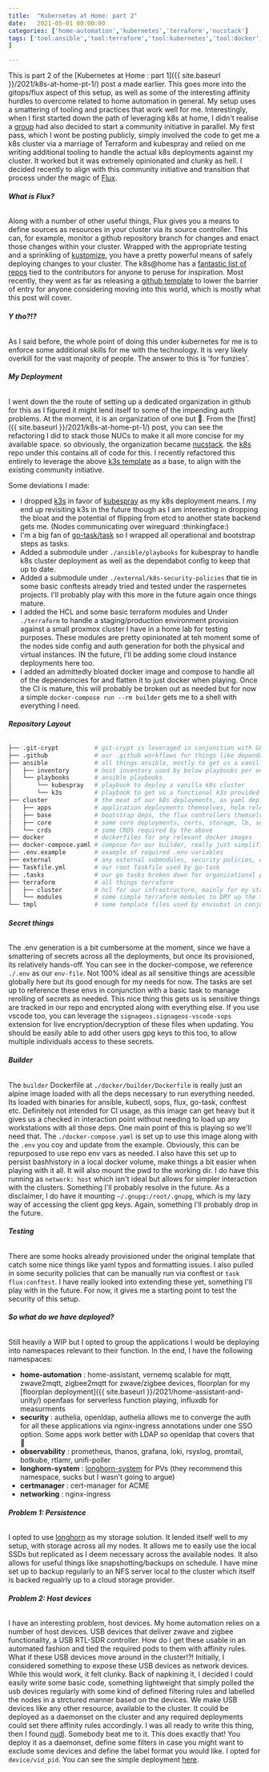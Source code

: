```yaml
---
title:  "Kubernetes at Home: part 2"
date:   2021-05-01 00:00:00
categories: ['home-automation','kubernetes','terraform','nucstack']
tags: ['tool:ansible','tool:terraform','tool:kubernetes','tool:docker','tool:git','tool:helm','tool:flux','tool:sops','tool:kustomize','language:hcl','language:bash','language:golang','gitops','ci/cd'
]

---
```


This is part 2 of the [Kubernetes at Home : part 1]({{ site.baseurl }}/2021/k8s-at-home-pt-1/) post a made earlier.  This goes more into the gitops/flux aspect of this setup, as well as some of the interesting affinity hurdles to overcome related to home automation in general. My setup uses a smattering of tooling and practices that work well for me.  Interestingly, when I first started down the path of leveraging k8s at home, I didn't realise a [group](https://github.com/k8s-at-home) had also decided to start a community initiative in parallel.  My first pass, which I wont be posting publicly, simply involved the code to get me a k8s cluster via a marriage of Terraform and kubespray and relied on me writing additional tooling to handle the actual k8s deployments against my cluster. It worked but it was extremely opinionated and clunky as hell. I decided recently to align with this community initiative and transition that process under the magic of [Flux](https://github.com/fluxcd/flux2).

###### **What is Flux?**
Along with a number of other useful things, Flux gives you a means to define sources as resources in your cluster via its source controller.  This can, for example, monitor a github repository branch for changes and enact those changes within your cluster.  Wrapped with the appropriate testing and a sprinkling of [kustomize](https://kubernetes.io/docs/tasks/manage-kubernetes-objects/kustomization/), you have a pretty powerful means of safely deploying changes to your cluster.  The k8s@home has a [fantastic list of repos](https://github.com/k8s-at-home/awesome-home-kubernetes) tied to the contributors for anyone to peruse for inspiration.  Most recently, they went as far as releasing a [github template](https://github.com/k8s-at-home/template-cluster-k3s) to lower the barrier of entry for anyone considering moving into this world, which is mostly what this post will cover. 

###### **Y tho?!?**
As I said before, the whole point of doing this under kubernetes for me is to enforce some additional skills for me with the technology.  It is very likely overkill for the vast majority of people. The answer to this is 'for funzies'.

###### **My Deployment**
I went down the the route of setting up a dedicated organization in github for this as I figured it might lend itself to some of the impending auth problems.  At the moment, it is an organization of one but :shrug:.  From the [first]({{ site.baseurl }}/2021/k8s-at-home-pt-1/) post, you can see the refactoring I did to stack those NUCs to make it all more concise for my available space. so obviously, the organization became [nucstack](https://github.com/nucstack).  the [k8s](https://github.com/nucstack/k8s) repo under this contains all of code for this.  I recently refactored this entirely to leverage the above [k3s template](https://github.com/k8s-at-home/template-cluster-k3s) as a base, to align with the existing community initiative.  

Some deviations I made:
 - I dropped [k3s](https://k3s.io/) in favor of [kubespray](https://kubespray.io/#/) as my k8s deployment means. I my end up revisiting k3s in the future though as I am interesting in dropping the bloat and the potential of flipping from etcd to another state backend gets me. (Nodes communicating over wireguard :thinkingface:) 
 - I'm a big fan of [go-task/task](https://github.com/go-task/task) so I wrapped all operational and bootstrap steps as tasks.
 - Added a submodule under `./ansible/playbooks` for kubespray to handle k8s cluster deployment as well as the dependabot config to keep that up to date.
 - Added a submodule under `./external/k8s-security-policies` that tie in some basic conftests already tried and tested under the raspernetes projects. I'll probably play with this more in the future again once things mature.
 - I added the HCL and some basic terraform modules and Under `./terraform` to handle a staging/production environment provision against a small proxmox cluster I have in a home lab for testing purposes.  These modules are pretty opinionated at teh moment some of the nodes side config and auth generation for both the physical and virtual instances.  IN the future, I'll be adding some cloud instance deployments here too.
 - I added an admittedly bloated docker image and compose to handle all of the dependencies for and flatten it to just docker when playing.  Once the CI is mature, this will probably be broken out as needed but for now a simple `docker-compose run --rm builder` gets me to a shell with everything I need.

###### **Repository Layout**
```bash
├── .git-crypt          # git-crypt is leveraged in conjunction with GPG keys to secure sensitive things
├── .github             # our .github workflows for things like dependabot/renovate jobs
├── ansible             # all things ansible, mostly to get us a vanilla k8s cluster
│   ├── inventory       # host inventory used by below playbooks per environment, production, staging, etc
│   └── playbooks       # ansible playbooks
│       └── kubespray   # playbook to deploy a vanilla k8s cluster
│       └── k3s         # playbook to get us a functional k3s provided k8s cluster: TBD
├── cluster             # the meat of our k8s deployments, as yaml deployed via fluxv2 and kustomize
│   ├── apps            # application deployments themselves, helm releases
│   ├── base            # bootstrap deps, the flux controllers themselves, helm repos,etc
│   ├── core            # some core deployments, certs, storage, lb, security, etc
│   └── crds            # some CRDS required by the above 
├── docker              # dockerfiles for any relevant docker images
├── docker-compose.yaml # compose for our builder, really just simplifies persisted things when live interacting. 
├── .env.example        # example of required .env variables
├── external            # any external submodules, security policies, etc
├── Taskfile.yml        # our root Taskfile used by go-task
├── .tasks              # our go tasks broken down for organizational purposes
├── terraform           # all things terraform
│   ├── cluster         # hcl for our infrastructure, mainly for my staging env instances
│   └── modules         # some simple terraform modules to DRY up the terraform instances a bit
└── tmpl                # some template files used by envsubst in conjunction with our env vars.     
```

###### **Secret things**
The .env generation is a bit cumbersome at the moment, since we have a smattering of secrets across all the deployments, but once its provisioned, its relatively hands-off.  You can see in the docker-compose, we reference `./.env` as our `env-file`.  Not 100% ideal as all sensitive things are acessible globally here but its good enough for my needs for now.  The tasks are set up to reference these envs in conjunction with a basic task to manage rerolling of secrets as needed.  This nice thing this gets us is sensitive things are tracked in our repo and encrypted along with everything else.  If you use vscode too, you can leverage the `signageos.signageos-vscode-sops` extension for live encryption/decryption of these files when updating.  You should be easily able to add other users gpg keys to this too, to allow multiple individuals access to these secrets.

###### **Builder**
The `builder` Dockerfile at `./docker/builder/Dockerfile` is really just an alpine image loaded with all the deps necessary to run everything needed.  Its loaded with binaries for ansible, kubectl, sops, flux, go-task, conftest etc.  Definitely not intended for CI usage, as this image can get heavy but it gives us a checked in interaction point without needing to load up any workstations with all those deps. One main point of this is playing so we'll need that.  The `./docker-compose.yaml` is set up to use this image along with the `.env` you coy and update from the example.  Obviously, this can be repurposed to use repo env vars as needed.  I also have this set up to persist bashhistory in a local docker volume, make things a bit easier when playing with it all.  It will also mount the pwd to the working dir. I do have this running as `network: host` which isn't ideal but allows for simpler interaction with the clusters.  Something I'll probably resolve in the future. As a disclaimer, I do have it mounting `~/.gnupg:/root/.gnupg`, which is my lazy way of accessing the client gpg keys.  Again, something I'll probably drop in the future.

###### **Testing**
There are some hooks already provisioned under the original template that catch some nice things like yaml typos and formatting issues. I also pulled in some security policies that can be manually run via conftest or `task flux:conftest`.  I have really looked into extending these yet, something I'll play with in the future. For now, it gives me a starting point to test the security of this setup.

###### **So what do we have deployed?**
Still heavily a WIP but I opted to group the applications I would be deploying into namespaces relevant to their function.  In the end, I have the following namespaces:

- **home-automation** : home-assistant, vernemq scalable for mqtt, zwave2mqtt, zigbee2mqtt for zwave/zigbee devices, floorplan for my [floorplan deployment]({{ site.baseurl }}/2021/home-assistant-and-unity/) openfaas for serverless function playing, influxdb for measurments 
- **security** : authelia, openldap, authelia allows me to converge the auth for all these applications via nginx-ingress annotations under one SSO option.  Some apps work better with LDAP so openldap  that covers that :shrug:
- **observability** : prometheus, thanos, grafana, loki, rsyslog, promtail, botkube, rtlamr, unifi-poller
- **longhorn-system** : [longhorn-system](https://rancher.com/products/longhorn/) for PVs (they recommend this namespace, sucks but I wasn't going to argue)
- **certmanager** : cert-manager for ACME
- **networking** : nginx-ingress


###### **Problem 1: Persistence**
I opted to use [longhorn](https://rancher.com/products/longhorn/) as my storage solution.  It lended itself well to my setup, with storage across all my nodes. It allows me to easily use the local SSDs but replicated as I deem necessary across the available nodes.  It also allows for useful things like snapshotting/backups on schedule.  I have mine set up to backup regularly to an NFS server local to the cluster which itself is backed regualrly up to a cloud storage provider.

###### **Problem 2: Host devices**
I have an interesting problem, host devices.  My home automation relies on a number of host devices.  USB devices that deliver zwave and zigbee functionality, a USB RTL-SDR controller.  How do I get these usable in an automated fashion and tied the required pods to them with affinity rules.  What if these USB devices move around in the cluster!?! Initially, I considered something to expose these USB devices as network devices.  While this would work, it felt clunky.  Back of napkining it, I decided I could easily write some basic code, something lightweight that simply polled the usb devices regularly with some kind of defined filtering rules and labelled the nodes in a strctured manner based on the devices.  We make USB devices like any other resource, available to the cluster. It could be deployed as a daemonset on the cluster and any required deployments could set there affinity rules accordingly.  I was all ready to write this thing, then I found [nudl](https://github.com/leonnicolas/nudl).  Somebody beat me to it.  This does exactly that! You deploy it as a daemonset, define some filters in case you might want to exclude some devices and define the label format you would like.  I opted for `device/vid_pid`.  You can see the simple deployment [here](https://github.com/nucstack/k8s/blob/main/cluster/core/nudl/nudl.yaml).